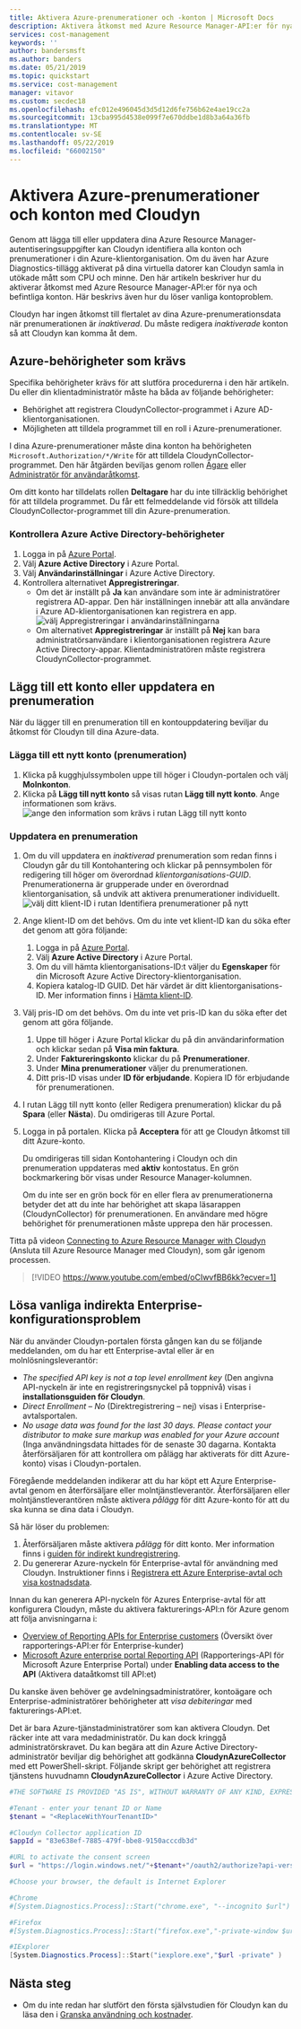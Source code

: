 ```yaml
---
title: Aktivera Azure-prenumerationer och -konton | Microsoft Docs
description: Aktivera åtkomst med Azure Resource Manager-API:er för nya och befintliga konton och lös vanliga kontoproblem.
services: cost-management
keywords: ''
author: bandersmsft
ms.author: banders
ms.date: 05/21/2019
ms.topic: quickstart
ms.service: cost-management
manager: vitavor
ms.custom: secdec18
ms.openlocfilehash: efc012e496045d3d5d12d6fe756b62e4ae19cc2a
ms.sourcegitcommit: 13cba995d4538e099f7e670ddbe1d8b3a64a36fb
ms.translationtype: MT
ms.contentlocale: sv-SE
ms.lasthandoff: 05/22/2019
ms.locfileid: "66002150"
---
```

# <a name="activate-azure-subscriptions-and-accounts-with-cloudyn"></a>Aktivera Azure-prenumerationer och konton med Cloudyn

Genom att lägga till eller uppdatera dina Azure Resource Manager-autentiseringsuppgifter kan Cloudyn identifiera alla konton och prenumerationer i din Azure-klientorganisation. Om du även har Azure Diagnostics-tillägg aktiverat på dina virtuella datorer kan Cloudyn samla in utökade mått som CPU och minne. Den här artikeln beskriver hur du aktiverar åtkomst med Azure Resource Manager-API:er för nya och befintliga konton. Här beskrivs även hur du löser vanliga kontoproblem.

Cloudyn har ingen åtkomst till flertalet av dina Azure-prenumerationsdata när prenumerationen är _inaktiverad_. Du måste redigera _inaktiverade_ konton så att Cloudyn kan komma åt dem.

## <a name="required-azure-permissions"></a>Azure-behörigheter som krävs

Specifika behörigheter krävs för att slutföra procedurerna i den här artikeln. Du eller din klientadministratör måste ha båda av följande behörigheter:

- Behörighet att registrera CloudynCollector-programmet i Azure AD-klientorganisationen.
- Möjligheten att tilldela programmet till en roll i Azure-prenumerationer.

I dina Azure-prenumerationer måste dina konton ha behörigheten `Microsoft.Authorization/*/Write` för att tilldela CloudynCollector-programmet. Den här åtgärden beviljas genom rollen [Ägare](../role-based-access-control/built-in-roles.md#owner) eller [Administratör för användaråtkomst](../role-based-access-control/built-in-roles.md#user-access-administrator).

Om ditt konto har tilldelats rollen **Deltagare** har du inte tillräcklig behörighet för att tilldela programmet. Du får ett felmeddelande vid försök att tilldela CloudynCollector-programmet till din Azure-prenumeration.

### <a name="check-azure-active-directory-permissions"></a>Kontrollera Azure Active Directory-behörigheter

1. Logga in på [Azure Portal](https://portal.azure.com).
2. Välj **Azure Active Directory** i Azure Portal.
3. Välj **Användarinställningar** i Azure Active Directory.
4. Kontrollera alternativet **Appregistreringar**.
    - Om det är inställt på **Ja** kan användare som inte är administratörer registrera AD-appar. Den här inställningen innebär att alla användare i Azure AD-klientorganisationen kan registrera en app.  
    ![välj Appregistreringar i användarinställningarna](./media/activate-subs-accounts/app-register.png)
    - Om alternativet **Appregistreringar** är inställt på **Nej** kan bara administratörsanvändare i klientorganisationen registrera Azure Active Directory-appar. Klientadministratören måste registrera CloudynCollector-programmet.


## <a name="add-an-account-or-update-a-subscription"></a>Lägg till ett konto eller uppdatera en prenumeration

När du lägger till en prenumeration till en kontouppdatering beviljar du åtkomst för Cloudyn till dina Azure-data.

### <a name="add-a-new-account-subscription"></a>Lägga till ett nytt konto (prenumeration)

1. Klicka på kugghjulssymbolen uppe till höger i Cloudyn-portalen och välj **Molnkonton**.
2. Klicka på **Lägg till nytt konto** så visas rutan **Lägg till nytt konto**. Ange informationen som krävs.  
    ![ange den information som krävs i rutan Lägg till nytt konto](./media/activate-subs-accounts/add-new-account.png)

### <a name="update-a-subscription"></a>Uppdatera en prenumeration

1. Om du vill uppdatera en _inaktiverad_ prenumeration som redan finns i Cloudyn går du till Kontohantering och klickar på pennsymbolen för redigering till höger om överordnad _klientorganisations-GUID_. Prenumerationerna är grupperade under en överordnad klientorganisation, så undvik att aktivera prenumerationer individuellt.
    ![välj ditt klient-ID i rutan Identifiera prenumerationer på nytt](./media/activate-subs-accounts/existing-sub.png)
2. Ange klient-ID om det behövs. Om du inte vet klient-ID kan du söka efter det genom att göra följande:
    1. Logga in på [Azure Portal](https://portal.azure.com).
    2. Välj **Azure Active Directory** i Azure Portal.
    3. Om du vill hämta klientorganisations-ID:t väljer du **Egenskaper** för din Microsoft Azure Active Directory-klientorganisation.
    4. Kopiera katalog-ID GUID. Det här värdet är ditt klientorganisations-ID.
    Mer information finns i [Hämta klient-ID](../active-directory/develop/howto-create-service-principal-portal.md#get-tenant-id).
3. Välj pris-ID om det behövs. Om du inte vet pris-ID kan du söka efter det genom att göra följande.
    1. Uppe till höger i Azure Portal klickar du på din användarinformation och klickar sedan på **Visa min faktura**.
    2. Under **Faktureringskonto** klickar du på **Prenumerationer**.
    3. Under **Mina prenumerationer** väljer du prenumerationen.
    4. Ditt pris-ID visas under **ID för erbjudande**. Kopiera ID för erbjudande för prenumerationen.
4. I rutan Lägg till nytt konto (eller Redigera prenumeration) klickar du på **Spara** (eller **Nästa**). Du omdirigeras till Azure Portal.
5. Logga in på portalen. Klicka på **Acceptera** för att ge Cloudyn åtkomst till ditt Azure-konto.

    Du omdirigeras till sidan Kontohantering i Cloudyn och din prenumeration uppdateras med **aktiv** kontostatus. En grön bockmarkering bör visas under Resource Manager-kolumnen.

    Om du inte ser en grön bock för en eller flera av prenumerationerna betyder det att du inte har behörighet att skapa läsarappen (CloudynCollector) för prenumerationen. En användare med högre behörighet för prenumerationen måste upprepa den här processen.

Titta på videon [Connecting to Azure Resource Manager with Cloudyn](https://youtu.be/oCIwvfBB6kk) (Ansluta till Azure Resource Manager med Cloudyn), som går igenom processen.

>[!VIDEO https://www.youtube.com/embed/oCIwvfBB6kk?ecver=1]

## <a name="resolve-common-indirect-enterprise-set-up-problems"></a>Lösa vanliga indirekta Enterprise-konfigurationsproblem

När du använder Cloudyn-portalen första gången kan du se följande meddelanden, om du har ett Enterprise-avtal eller är en molnlösningsleverantör:

- *The specified API key is not a top level enrollment key* (Den angivna API-nyckeln är inte en registreringsnyckel på toppnivå) visas i **installationsguiden för Cloudyn**.
- *Direct Enrollment – No* (Direktregistrering – nej) visas i Enterprise-avtalsportalen.
- *No usage data was found for the last 30 days. Please contact your distributor to make sure markup was enabled for your Azure account* (Inga användningsdata hittades för de senaste 30 dagarna. Kontakta återförsäljaren för att kontrollera om pålägg har aktiverats för ditt Azure-konto) visas i Cloudyn-portalen.

Föregående meddelanden indikerar att du har köpt ett Azure Enterprise-avtal genom en återförsäljare eller molntjänstleverantör. Återförsäljaren eller molntjänstleverantören måste aktivera _pålägg_ för ditt Azure-konto för att du ska kunna se dina data i Cloudyn.

Så här löser du problemen:

1. Återförsäljaren måste aktivera _pålägg_ för ditt konto. Mer information finns i [guiden för indirekt kundregistrering](https://ea.azure.com/api/v3Help/v2IndirectCustomerOnboardingGuide).
2. Du genererar Azure-nyckeln för Enterprise-avtal för användning med Cloudyn. Instruktioner finns i [Registrera ett Azure Enterprise-avtal och visa kostnadsdata](https://docs.microsoft.com/azure/cost-management/quick-register-ea).

Innan du kan generera API-nyckeln för Azures Enterprise-avtal för att konfigurera Cloudyn, måste du aktivera fakturerings-API:n för Azure genom att följa anvisningarna i:

- [Overview of Reporting APIs for Enterprise customers](../billing/billing-enterprise-api.md) (Översikt över rapporterings-API:er för Enterprise-kunder)
- [Microsoft Azure enterprise portal Reporting API](https://ea.azure.com/helpdocs/reportingAPI) (Rapporterings-API för Microsoft Azure Enterprise Portal) under **Enabling data access to the API** (Aktivera dataåtkomst till API:et)

Du kanske även behöver ge avdelningsadministratörer, kontoägare och Enterprise-administratörer behörigheter att _visa debiteringar_ med fakturerings-API:et.

Det är bara Azure-tjänstadministratörer som kan aktivera Cloudyn. Det räcker inte att vara medadministratör. Du kan dock kringgå administratörskravet. Du kan begära att din Azure Active Directory-administratör beviljar dig behörighet att godkänna **CloudynAzureCollector** med ett PowerShell-skript. Följande skript ger behörighet att registrera tjänstens huvudnamn **CloudynAzureCollector** i Azure Active Directory.


```powershell
#THE SOFTWARE IS PROVIDED "AS IS", WITHOUT WARRANTY OF ANY KIND, EXPRESS OR IMPLIED, INCLUDING BUT NOT LIMITED TO THE WARRANTIES OF MERCHANTABILITY, FITNESS FOR A PARTICULAR PURPOSE AND NONINFRINGEMENT. IN NO EVENT SHALL THE AUTHORS OR COPYRIGHT HOLDERS BE LIABLE FOR ANY CLAIM, DAMAGES OR OTHER LIABILITY, WHETHER IN AN ACTION OF CONTRACT, TORT OR OTHERWISE, ARISING FROM, OUT OF OR IN CONNECTION WITH THE SOFTWARE OR THE USE OR OTHER DEALINGS IN THE SOFTWARE.

#Tenant - enter your tenant ID or Name
$tenant = "<ReplaceWithYourTenantID>"

#Cloudyn Collector application ID
$appId = "83e638ef-7885-479f-bbe8-9150acccdb3d"

#URL to activate the consent screen
$url = "https://login.windows.net/"+$tenant+"/oauth2/authorize?api-version=1&response_type=code&client_id="+$appId+"&redirect_uri=http%3A%2F%2Flocalhost%3A8080%2FCloudynJava&prompt=consent"

#Choose your browser, the default is Internet Explorer

#Chrome
#[System.Diagnostics.Process]::Start("chrome.exe", "--incognito $url")

#Firefox
#[System.Diagnostics.Process]::Start("firefox.exe","-private-window $url" )

#IExplorer
[System.Diagnostics.Process]::Start("iexplore.exe","$url -private" )

```

## <a name="next-steps"></a>Nästa steg

- Om du inte redan har slutfört den första självstudien för Cloudyn kan du läsa den i [Granska användning och kostnader](tutorial-review-usage.md).
